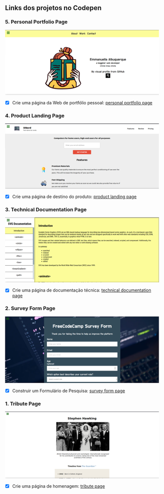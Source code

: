 ## Links dos projetos no Codepen

### 5. Personal Portfolio Page

![Personal Portfolio](images/personal-portfolio.png)

- [x] Crie uma página da Web de portfólio pessoal: [personal portfolio page](https://codepen.io/EmmanuellaAlbuquerque/full/qBZRPQg)

### 4. Product Landing Page

![Product Landing](images/product-landing.png)

- [x] Crie uma página de destino do produto: [product landing page](https://codepen.io/EmmanuellaAlbuquerque/full/BaKQqwK)

### 3. Technical Documentation Page

![Technical Documentation](images/technical-documentation.png)

- [x] Crie uma página de documentação técnica: [technical documentation page](https://codepen.io/EmmanuellaAlbuquerque/full/vYGgNyK)


### 2. Survey Form Page

![Survey Form](images/survey-form.png)

- [x] Construir um Formulário de Pesquisa: [survey form page](https://codepen.io/EmmanuellaAlbuquerque/full/KKzNMjO)

### 1. Tribute Page

![Tribute Page](images/tribute-page.png)

- [x] Crie uma página de homenagem: [tribute page](https://codepen.io/EmmanuellaAlbuquerque/full/wvGoawM)
